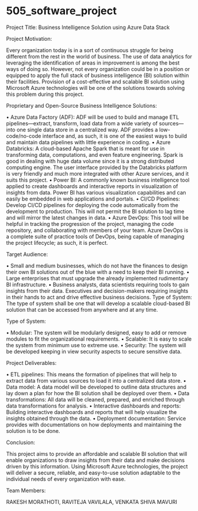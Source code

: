 # 505_software_project
Project Title: Business Intelligence Solution using Azure Data Stack

Project Motivation:

Every organization today is in a sort of continuous struggle for being different from the rest in the world of business. The use of data analytics for leveraging the identification of areas in improvement is among the best ways of doing so. However, not every organization could be in a position or equipped to apply the full stack of business intelligence (BI) solution within their facilities. Provision of a cost-effective and scalable BI solution using Microsoft Azure technologies will be one of the solutions towards solving this problem during this project.

 Proprietary and Open-Source Business Intelligence Solutions:

•	Azure Data Factory (ADF): ADF will be used to build and manage ETL pipelines—extract, transform, load data from a wide variety of sources—into one single data store in a centralized way. ADF provides a low-code/no-code interface and, as such, it is one of the easiest ways to build and maintain data pipelines with little experience in coding.
•	Azure Databricks: A cloud-based Apache Spark that is meant for use in transforming data, computations, and even feature engineering. Spark is good in dealing with huge data volume since it is a strong distributed computing engine. The user interface provided by the Databricks platform is very friendly and much more integrated with other Azure services, and it suits this project.
•	Power BI: A commonly known business intelligence tool applied to create dashboards and interactive reports in visualization of insights from data. Power BI has various visualization capabilities and can easily be embedded in web applications and portals.
•	CI/CD Pipelines: Develop CI/CD pipelines for deploying the code automatically from the development to production. This will not permit the BI solution to lag time and will mirror the latest changes in data.
•	Azure DevOps: This tool will be helpful in tracking the progression of the project, managing the code repository, and collaborating with members of your team. Azure DevOps is a complete suite of practice tools of DevOps, being capable of managing the project lifecycle; as such, it is perfect.








Target Audience:

•	Small and medium businesses, which do not have the finances to design their own BI solutions out of the blue with a need to keep their BI running.
•	Large enterprises that must upgrade the already implemented rudimentary BI infrastructure.
•	Business analysts, data scientists requiring tools to gain insights from their data. Executives and decision-makers requiring insights in their hands to act and drive effective business decisions. Type of System: The type of system shall be one that will develop a scalable cloud-based BI solution that can be accessed from anywhere and at any time.

Type of System:

•	Modular: The system will be modularly designed, easy to add or remove modules to fit the organizational requirements.
•	Scalable: It is easy to scale the system from minimum use to extreme use.
•	Security: The system will be developed keeping in view security aspects to secure sensitive data.

Project Deliverables:

•	ETL pipelines: This means the formation of pipelines that will help to extract data from various sources to load it into a centralized data store.
•	Data model: A data model will be developed to outline data structures and lay down a plan for how the BI solution shall be deployed over them.
•	Data transformations: All data will be cleaned, prepared, and enriched through data transformations for analysis.
•	Interactive dashboards and reports: Building interactive dashboards and reports that will help visualize the insights obtained through the data.
•	Deployment documentation: Service provides with documentations on how deployments and maintaining the solution is to be done.

Conclusion:

This project aims to provide an affordable and scalable BI solution that will enable organizations to draw insights from their data and make decisions driven by this information. Using Microsoft Azure technologies, the project will deliver a secure, reliable, and easy-to-use solution adaptable to the individual needs of every organization with ease.



Team Members:

RAKESH MORATHOTI,
RAVITEJA VAVILALA,
VENKATA SHIVA MAVURI


